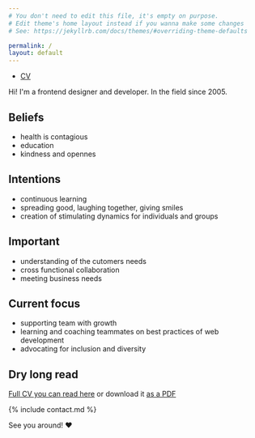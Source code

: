 ```yaml
---
# You don't need to edit this file, it's empty on purpose.
# Edit theme's home layout instead if you wanna make some changes
# See: https://jekyllrb.com/docs/themes/#overriding-theme-defaults

permalink: /
layout: default
---
```


<nav>
  <ul>
    <li class="nav__item {% if location == '/' or page.layout == 'default' %}active {% endif %}"><a href="cv">CV</a></li>
  </ul>
</nav>

Hi! I'm a frontend designer and developer. In the field since 2005.


## Beliefs
- health is contagious
- education
- kindness and opennes


## Intentions
- continuous learning
- spreading good, laughing together, giving smiles
- creation of stimulating dynamics for individuals and groups


## Important
- understanding of the cutomers needs
- cross functional collaboration
- meeting business needs


## Current focus
- supporting team with growth
- learning and coaching teammates on best practices of web development
- advocating for inclusion and diversity


## Dry long read
[Full CV you can read here](cv) or download it [as a PDF](/tania-abanina-cv.pdf)


{% include contact.md %}

<!--

## Another place on the web
- [tataata](http://tataata.com) -->

See you around! ♥
